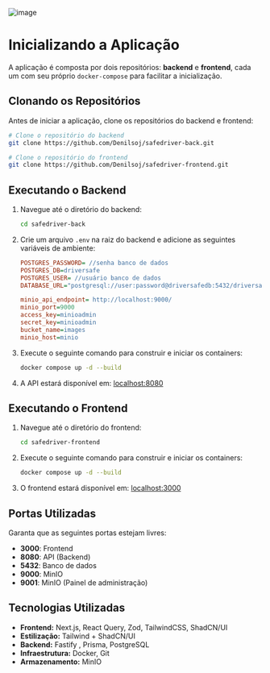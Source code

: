 ![image](https://github.com/user-attachments/assets/c0e74a89-0e8e-4cf4-b1fc-3a574bc6191f)



# Inicializando a Aplicação

A aplicação é composta por dois repositórios: **backend** e **frontend**, cada um com seu próprio `docker-compose` para facilitar a inicialização.

## Clonando os Repositórios

Antes de iniciar a aplicação, clone os repositórios do backend e frontend:

```sh
# Clone o repositório do backend
git clone https://github.com/Denilsoj/safedriver-back.git

# Clone o repositório do frontend
git clone https://github.com/Denilsoj/safedriver-frontend.git
```

## Executando o Backend

1. Navegue até o diretório do backend:
   ```sh
   cd safedriver-back
   ```
2. Crie um arquivo `.env` na raiz do backend e adicione as seguintes variáveis de ambiente:
   ```ini
   POSTGRES_PASSWORD= //senha banco de dados
   POSTGRES_DB=driversafe
   POSTGRES_USER= //usuário banco de dados
   DATABASE_URL="postgresql://user:password@driversafedb:5432/driversafedb?schema=public"
   
   minio_api_endpoint= http://localhost:9000/
   minio_port=9000
   access_key=minioadmin
   secret_key=minioadmin
   bucket_name=images
   minio_host=minio
   ```

3. Execute o seguinte comando para construir e iniciar os containers:
   ```sh
   docker compose up -d --build
   ```
4. A API estará disponível em: [localhost:8080](http://localhost:8080)
  

## Executando o Frontend

1. Navegue até o diretório do frontend:
   ```sh
   cd safedriver-frontend
   ```
2. Execute o seguinte comando para construir e iniciar os containers:
   ```sh
   docker compose up -d --build
   ```
3. O frontend estará disponível em: [localhost:3000](http://localhost:3000)

## Portas Utilizadas

Garanta que as seguintes portas estejam livres:

- **3000**: Frontend
- **8080**: API (Backend)
- **5432**: Banco de dados
- **9000**: MinIO
- **9001**: MinIO (Painel de administração)

## Tecnologias Utilizadas

- **Frontend:**  Next.js, React Query, Zod, TailwindCSS, ShadCN/UI
- **Estilização:** Tailwind + ShadCN/UI
- **Backend:** Fastify , Prisma, PostgreSQL
- **Infraestrutura:**  Docker, Git
- **Armazenamento:** MinIO

